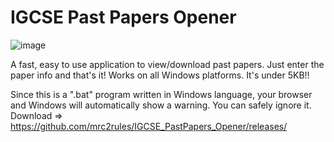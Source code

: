 # IGCSE Past Papers Opener
![image](https://user-images.githubusercontent.com/58372697/169236179-addd6e0c-18fd-488a-bab4-228cf83ee4b0.png)


A fast, easy to use application to view/download past papers. Just enter the paper info and that's it! Works on all Windows platforms.
It's under 5KB!!

Since this is a ".bat" program written in Windows language, your browser and Windows will automatically show a warning. You can safely ignore it.
Download => https://github.com/mrc2rules/IGCSE_PastPapers_Opener/releases/
